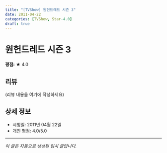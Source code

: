 ```yaml
---
title: "[TVShow] 원헌드레드 시즌 3"
date: 2011-04-22
categories: [TVShow, Star-4.0]
draft: true
---
```


# 원헌드레드 시즌 3

**평점:** ★ 4.0

## 리뷰

(리뷰 내용을 여기에 작성하세요)

## 상세 정보

- 시청일: 2011년 04월 22일
- 개인 평점: 4.0/5.0

---

*이 글은 자동으로 생성된 임시 글입니다.*
